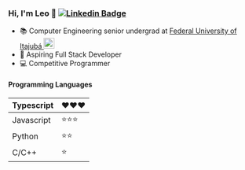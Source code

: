 ### Hi, I'm Leo 👋 [![Linkedin Badge](https://img.shields.io/badge/-leonardo-%2dfoliveira-blue?style=flat-square&logo=Linkedin&logoColor=white&link=https://www.linkedin.com/in/leonardo-foliveira/)](https://www.linkedin.com/in/leonardo-foliveira/)

- :books: Computer Engineering senior undergrad at [Federal University of Itajubá <img alt="Português (Brasil)" title="Português (Brasil)" src="https://cdn.staticaly.com/gh/hjnilsson/country-flags/master/svg/br.svg" width="22">](https://unifei.edu.br/)
- :rocket: Aspiring Full Stack Developer
- :computer: Competitive Programmer

#### Programming Languages
| Typescript |:heart::heart::heart:|
|------------|---------------------|
| Javascript |:star::star::star:   |
| Python     |:star::star:         |
| C/C++      |:star:               |
